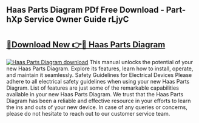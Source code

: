 ## Haas Parts Diagram PDf Free Download - Part-hXp Service Owner Guide rLjyC

# <h2><a href="http://dfhefx.blite.top/?on=Haas+Parts+Diagram">🔗Download New 👉🔴 Haas Parts Diagram</a></h2>

[![Haas Parts Diagram download](https://i.imgur.com/lujVjoI.png)](http://dfhefx.blite.top/?on=Haas+Parts+Diagram)
This manual unlocks the potential of your new Haas Parts Diagram. Explore its features, learn how to install, operate, and maintain it seamlessly. Safety Guidelines for Electrical Devices Please adhere to all electrical safety guidelines when using your new Haas Parts Diagram. List of features are just some of the remarkable capabilities available in your new Haas Parts Diagram. We trust that the Haas Parts Diagram has been a reliable and effective resource in your efforts to learn the ins and outs of your new device. In case of any queries or concerns, please do not hesitate to reach out to our customer service team.
